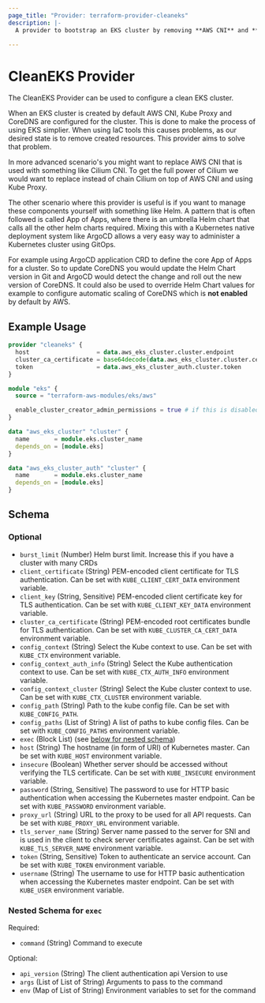 ```yaml
---
page_title: "Provider: terraform-provider-cleaneks"
description: |-
  A provider to bootstrap an EKS cluster by removing **AWS CNI** and **Kube-Proxy**. It will also add the required annotations and labels to import `CoreDNS` into Helm. It will also drop managed by AWS labels from CoreDNS deployment and service.

---
```


# CleanEKS Provider

The CleanEKS Provider can be used to configure a clean EKS cluster.

When an EKS cluster is created by default AWS CNI, Kube Proxy and CoreDNS are configured for the cluster. This is
done to make the process of using EKS simplier. When using IaC tools this causes problems, as our desired state is
to remove created resources. This provider aims to solve that problem.

In more advanced scenario's you might want to replace AWS CNI that is used with something like Cilium CNI. To get
the full power of Cilium we would want to replace instead of chain Cilium on top of AWS CNI and using Kube Proxy.

The other scenario where this provider is useful is if you want to manage these components yourself with something
like Helm. A pattern that is often followed is called App of Apps, where there is an umbrella Helm chart that calls
all the other helm charts required. Mixing this with a Kubernetes native deployment system like ArgoCD allows a
very easy way to administer a Kubernetes cluster using GitOps.

For example using ArgoCD application CRD to define the core App of Apps for a cluster. So to update CoreDNS you
would update the Helm Chart version in Git and ArgoCD would detect the change and roll out the new version of
CoreDNS. It could also be used to override Helm Chart values for example to configure automatic scaling of CoreDNS
which is **not enabled** by default by AWS.

## Example Usage

```terraform
provider "cleaneks" {
  host                   = data.aws_eks_cluster.cluster.endpoint
  cluster_ca_certificate = base64decode(data.aws_eks_cluster.cluster.certificate_authority[0].data)
  token                  = data.aws_eks_cluster_auth.cluster.token
}

module "eks" {
  source = "terraform-aws-modules/eks/aws"

  enable_cluster_creator_admin_permissions = true # if this is disabled then the deployment user cannot work inside kubernetes cluster
}

data "aws_eks_cluster" "cluster" {
  name       = module.eks.cluster_name
  depends_on = [module.eks]
}

data "aws_eks_cluster_auth" "cluster" {
  name       = module.eks.cluster_name
  depends_on = [module.eks]
}
```

<!-- schema generated by tfplugindocs -->
## Schema

### Optional

- `burst_limit` (Number) Helm burst limit. Increase this if you have a cluster with many CRDs
- `client_certificate` (String) PEM-encoded client certificate for TLS authentication. Can be set with `KUBE_CLIENT_CERT_DATA` environment variable.
- `client_key` (String, Sensitive) PEM-encoded client certificate key for TLS authentication. Can be set with `KUBE_CLIENT_KEY_DATA` environment variable.
- `cluster_ca_certificate` (String) PEM-encoded root certificates bundle for TLS authentication. Can be set with `KUBE_CLUSTER_CA_CERT_DATA` environment variable.
- `config_context` (String) Select the Kube context to use. Can be set with `KUBE_CTX` environment variable.
- `config_context_auth_info` (String) Select the Kube authentication context to use. Can be set with `KUBE_CTX_AUTH_INFO` environment variable.
- `config_context_cluster` (String) Select the Kube cluster context to use. Can be set with `KUBE_CTX_CLUSTER` environment variable.
- `config_path` (String) Path to the kube config file. Can be set with `KUBE_CONFIG_PATH`.
- `config_paths` (List of String) A list of paths to kube config files. Can be set with `KUBE_CONFIG_PATHS` environment variable.
- `exec` (Block List) (see [below for nested schema](#nestedblock--exec))
- `host` (String) The hostname (in form of URI) of Kubernetes master. Can be set with `KUBE_HOST` environment variable.
- `insecure` (Boolean) Whether server should be accessed without verifying the TLS certificate. Can be set with `KUBE_INSECURE` environment variable.
- `password` (String, Sensitive) The password to use for HTTP basic authentication when accessing the Kubernetes master endpoint. Can be set with `KUBE_PASSWORD` environment variable.
- `proxy_url` (String) URL to the proxy to be used for all API requests. Can be set with `KUBE_PROXY_URL` environment variable.
- `tls_server_name` (String) Server name passed to the server for SNI and is used in the client to check server certificates against. Can be set with `KUBE_TLS_SERVER_NAME` environment variable.
- `token` (String, Sensitive) Token to authenticate an service account. Can be set with `KUBE_TOKEN` environment variable.
- `username` (String) The username to use for HTTP basic authentication when accessing the Kubernetes master endpoint. Can be set with `KUBE_USER` environment variable.

<a id="nestedblock--exec"></a>
### Nested Schema for `exec`

Required:

- `command` (String) Command to execute

Optional:

- `api_version` (String) The client authentication api Version to use
- `args` (List of List of String) Arguments to pass to the command
- `env` (Map of List of String) Environment variables to set for the command
